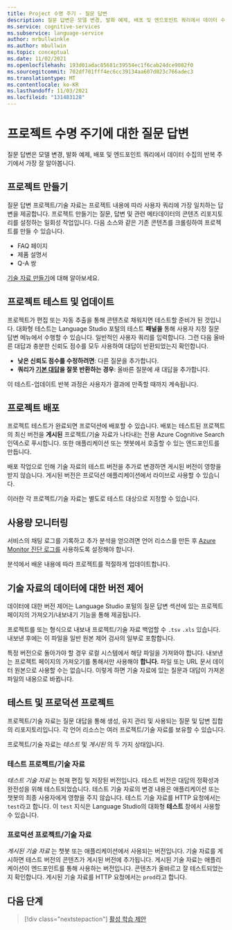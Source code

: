 ```yaml
---
title: Project 수명 주기 - 질문 답변
description: 질문 답변은 모델 변경, 발화 예제, 배포 및 엔드포인트 쿼리에서 데이터 수집의 반복 주기에서 가장 잘 알아봅니다.
ms.service: cognitive-services
ms.subservice: language-service
author: mrbullwinkle
ms.author: mbullwin
ms.topic: conceptual
ms.date: 11/02/2021
ms.openlocfilehash: 193d01adac85681c39554ec1f6cab24dce9082f0
ms.sourcegitcommit: 702df701fff4ec6cc39134aa607d023c766adec3
ms.translationtype: MT
ms.contentlocale: ko-KR
ms.lasthandoff: 11/03/2021
ms.locfileid: "131483128"
---
```

# <a name="question-answering-project-lifecycle"></a>프로젝트 수명 주기에 대한 질문 답변

질문 답변은 모델 변경, 발화 예제, 배포 및 엔드포인트 쿼리에서 데이터 수집의 반복 주기에서 가장 잘 알아봅니다.

## <a name="creating-a-project"></a>프로젝트 만들기

질문 답변 프로젝트/기술 자료는 프로젝트 내용에 따라 사용자 쿼리에 가장 일치하는 답변을 제공합니다. 프로젝트 만들기는 질문, 답변 및 관련 메타데이터의 콘텐츠 리포지토리를 설정하는 일회성 작업입니다. 다음 소스와 같은 기존 콘텐츠를 크롤링하여 프로젝트를 만들 수 있습니다.

- FAQ 페이지
- 제품 설명서
- Q-A 쌍

[기술 자료 만들기](../how-to/create-test-deploy.md)에 대해 알아보세요.

## <a name="testing-and-updating-your-project"></a>프로젝트 테스트 및 업데이트

프로젝트가 편집 또는 자동 추출을 통해 콘텐츠로 채워지면 테스트할 준비가 된 것입니다. 대화형 테스트는 Language Studio 포털의 테스트 **패널을** 통해 사용자 지정 질문 답변 메뉴에서 수행할 수 있습니다. 일반적인 사용자 쿼리를 입력합니다. 그런 다음 올바른 대답과 충분한 신뢰도 점수를 모두 사용하여 대답이 반환되었는지 확인합니다.

* **낮은 신뢰도 점수를 수정하려면**: 다른 질문을 추가합니다.
* **쿼리가 [기본 대답](../How-to/change-default-answer.md)을 잘못 반환하는 경우**: 올바른 질문에 새 대답을 추가합니다.

이  테스트-업데이트 반복 과정은 사용자가 결과에 만족할 때까지 계속됩니다.

## <a name="deploy-your-project"></a>프로젝트 배포

프로젝트 테스트가 완료되면 프로덕션에 배포할 수 있습니다. 배포는 테스트된 프로젝트의 최신 버전을 **게시된** 프로젝트/기술 자료가 나타내는 전용 Azure Cognitive Search 인덱스로 푸시합니다. 또한 애플리케이션 또는 챗봇에서 호출할 수 있는 엔드포인트를 만듭니다.

배포 작업으로 인해 기술 자료의 테스트 버전을 추가로 변경하면 게시된 버전이 영향을 받지 않습니다. 게시된 버전은 프로덕션 애플리케이션에서 라이브로 사용할 수 있습니다.

이러한 각 프로젝트/기술 자료는 별도로 테스트 대상으로 지정할 수 있습니다.

## <a name="monitor-usage"></a>사용량 모니터링

서비스의 채팅 로그를 기록하고 추가 분석을 얻으려면 언어 리소스를 만든 후 [Azure Monitor 진단 로그를](../how-to/analytics.md) 사용하도록 설정해야 합니다.

분석에서 배운 내용에 따라 프로젝트를 적절하게 업데이트합니다.

## <a name="version-control-for-data-in-your-knowledge-base"></a>기술 자료의 데이터에 대한 버전 제어

데이터에 대한 버전 제어는 Language Studio 포털의 질문 답변 섹션에 있는 프로젝트 페이지의 가져오기/내보내기 기능을 통해 제공됩니다.

프로젝트를 또는 형식으로 내보내 프로젝트/기술 자료 백업할 수 `.tsv` `.xls` 있습니다. 내보낸 후에는 이 파일을 일반 원본 제어 검사의 일부로 포함합니다.

특정 버전으로 돌아가야 할 경우 로컬 시스템에서 해당 파일을 가져와야 합니다. 내보낸 는 프로젝트 페이지의 가져오기를 통해서만 사용해야 **합니다.** 파일 또는 URL 문서 데이터 원본으로 사용할 수는 없습니다. 이렇게 하면 기술 자료에 있는 질문과 대답이 가져온 파일의 내용으로 바뀝니다.

## <a name="test-and-production-project"></a>테스트 및 프로덕션 프로젝트

프로젝트/기술 자료는 질문 대답을 통해 생성, 유지 관리 및 사용되는 질문 및 답변 집합의 리포지토리입니다. 각 언어 리소스는 여러 프로젝트/기술 자료를 보유할 수 있습니다.

프로젝트/기술 자료는 *테스트* 및 *게시된* 의 두 가지 상태입니다.

### <a name="test-projectknowledge-base"></a>테스트 프로젝트/기술 자료

*테스트 기술 자료* 는 현재 편집 및 저장된 버전입니다. 테스트 버전은 대답의 정확성과 완전성을 위해 테스트되었습니다. 테스트 기술 자료의 변경 내용은 애플리케이션 또는 챗봇의 최종 사용자에게 영향을 주지 않습니다. 테스트 기술 자료를 HTTP 요청에서는 `test`라고 합니다. 이 `test` 지식은 Language Studio의 대화형 **테스트** 창에서 사용할 수 있습니다.

### <a name="production-projectknowledge-base"></a>프로덕션 프로젝트/기술 자료

*게시된 기술 자료* 는 챗봇 또는 애플리케이션에서 사용되는 버전입니다. 기술 자료를 게시하면 테스트 버전의 콘텐츠가 게시된 버전에 추가됩니다. 게시된 기술 자료는 애플리케이션이 엔드포인트를 통해 사용하는 버전입니다. 콘텐츠가 올바르고 잘 테스트되었는지 확인합니다. 게시된 기술 자료를 HTTP 요청에서는 `prod`라고 합니다.

## <a name="next-steps"></a>다음 단계

> [!div class="nextstepaction"]
> [활성 학습 제안](../tutorials/active-learning.md)
